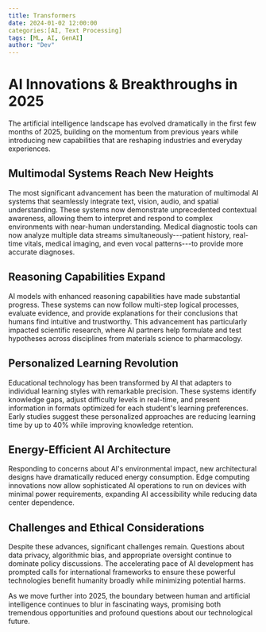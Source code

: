 ```yaml
---
title: Transformers
date: 2024-01-02 12:00:00
categories:[AI, Text Processing]
tags: [ML, AI, GenAI]
author: "Dev"
---
```


# AI Innovations & Breakthroughs in 2025

The artificial intelligence landscape has evolved dramatically in the first few months of 2025, building on the momentum from previous years while introducing new capabilities that are reshaping industries and everyday experiences.

## Multimodal Systems Reach New Heights

The most significant advancement has been the maturation of multimodal AI systems that seamlessly integrate text, vision, audio, and spatial understanding. These systems now demonstrate unprecedented contextual awareness, allowing them to interpret and respond to complex environments with near-human understanding. Medical diagnostic tools can now analyze multiple data streams simultaneously---patient history, real-time vitals, medical imaging, and even vocal patterns---to provide more accurate diagnoses.

## Reasoning Capabilities Expand

AI models with enhanced reasoning capabilities have made substantial progress. These systems can now follow multi-step logical processes, evaluate evidence, and provide explanations for their conclusions that humans find intuitive and trustworthy. This advancement has particularly impacted scientific research, where AI partners help formulate and test hypotheses across disciplines from materials science to pharmacology.

## Personalized Learning Revolution

Educational technology has been transformed by AI that adapters to individual learning styles with remarkable precision. These systems identify knowledge gaps, adjust difficulty levels in real-time, and present information in formats optimized for each student's learning preferences. Early studies suggest these personalized approaches are reducing learning time by up to 40% while improving knowledge retention.

## Energy-Efficient AI Architecture

Responding to concerns about AI's environmental impact, new architectural designs have dramatically reduced energy consumption. Edge computing innovations now allow sophisticated AI operations to run on devices with minimal power requirements, expanding AI accessibility while reducing data center dependence.

## Challenges and Ethical Considerations

Despite these advances, significant challenges remain. Questions about data privacy, algorithmic bias, and appropriate oversight continue to dominate policy discussions. The accelerating pace of AI development has prompted calls for international frameworks to ensure these powerful technologies benefit humanity broadly while minimizing potential harms.

As we move further into 2025, the boundary between human and artificial intelligence continues to blur in fascinating ways, promising both tremendous opportunities and profound questions about our technological future.
